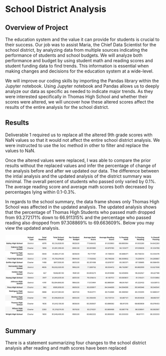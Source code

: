 # School District Analysis
## Overview of Project
The education system and the value it can provide for students is crucial to their success.  Our job was to assist Maria, the Chief Data Scientist for the school district, by analyzing data from multiple sources indicating the performance of students and school budgets.  We will analyze both performance and budget by using student math and reading scores and student funding data to find trends.  This information is essential when making changes and decisions for the education system at a wide-level. 

We will improve our coding skills by importing the Pandas library within the Jupyter notebook.  Using Jupyter notebook and Pandas allows us to deeply analyze our data as specific as needed to indicate major trends.  As they were interested specifically in Thomas High School and whether their scores were altered, we will uncover how these altered scores affect the results of the entire analysis for the school district.

## Results
Deliverable 1 required us to replace all the altered 9th grade scores with NaN values so that it would not affect the entire school district analysis.  We were instructed to use the loc method in other to filter and replace the values to NaN. 

Once the altered values were replaced, I was able to compare the prior results without the replaced values and infer the percentage of change of the analysis before and after we updated our data. The difference between the intial analysis and the updated analysis of the district summary was minimal. The overall percent of students who passed only varied by 0.1%.  The average reading score and average math scores both decreased by percentages lying within 0.1-0.3%.  

In regards to the school summary, the data frame shows only Thomas High School was affected in the updated analysis.  The updated analysis shows that the percentage of Thomas High Students who passed math dropped from 93.272171% down to 66.911315% and the percentage who passed reading also dropped from 97.308869% to 69.663609%. Below you may view the updated analysis.

![alt text](https://github.com/nataliabench/School_District_Analysis/blob/85a8ab67084758700ce3e7d6452b52bed789fdca/Updated_School_Districts.png)

## Summary
There is a statement summarizing four changes to the school district analysis after reading and math scores have been replaced
